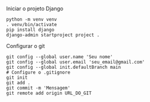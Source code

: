 Iniciar o projeto Django

```
python -m venv venv
. venv/bin/activate
pip install django
django-admin startproject project .
```

Configurar o git

```
git config --global user.name 'Seu nome'
git config --global user.email 'seu_email@gmail.com'
git config --global init.defaultBranch main
# Configure o .gitignore
git init
git add .
git commit -m 'Mensagem'
git remote add origin URL_DO_GIT
```

